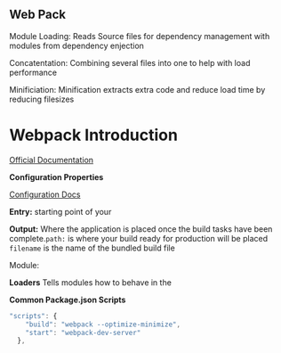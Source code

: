 ## Web Pack

Module Loading: Reads Source files for dependency management with modules from dependency enjection

Concatentation: Combining several files into one to help with load performance

Minificiation: Minification extracts extra code and reduce load time by reducing filesizes

# Webpack Introduction

[Official Documentation](https://webpack.js.org/concepts/)

**Configuration Properties**

[Configuration Docs](https://webpack.js.org/concepts/configuration/)

**Entry:** starting point of your 

**Output:** Where the application is placed once the build tasks have been complete.`path:` is where your build ready for production will be placed `filename` is the name of the bundled  build file

Module: 

**Loaders** Tells modules how to behave in the 


**Common Package.json Scripts**  

```javascript
"scripts": {
    "build": "webpack --optimize-minimize",
    "start": "webpack-dev-server"
  },
```

